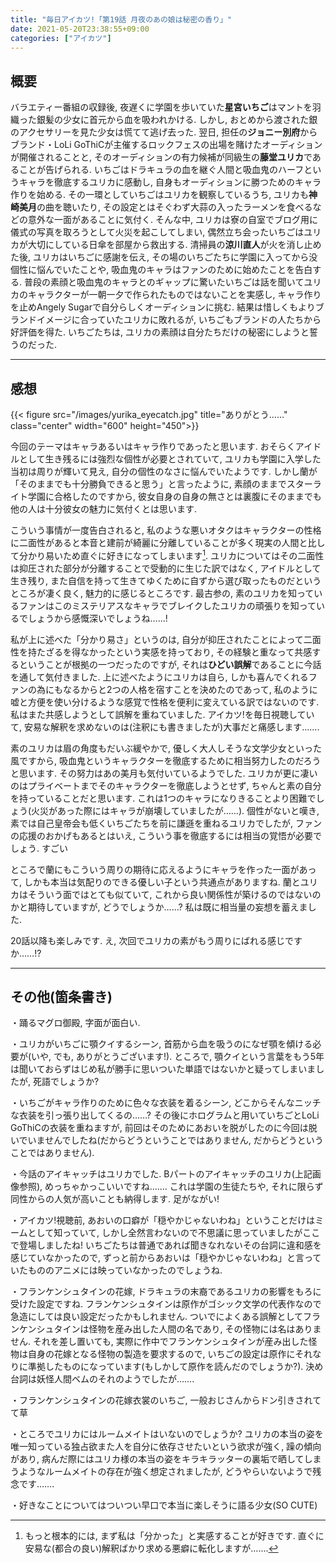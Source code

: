 ```yaml
---
title: "毎日アイカツ!「第19話 月夜のあの娘は秘密の香り」"
date: 2021-05-20T23:38:55+09:00
categories: ["アイカツ"]
---
```

## 概要

バラエティー番組の収録後, 夜遅くに学園を歩いていた**星宮いちご**はマントを羽織った銀髪の少女に首元から血を吸われかける. しかし, おとめから渡された銀のアクセサリーを見た少女は慌てて逃げ去った. 翌日, 担任の**ジョニー別府**からブランド・LoLi GoThiCが主催するロックフェスの出場を賭けたオーディションが開催されることと, そのオーディションの有力候補が同級生の**藤堂ユリカ**であることが告げられる. いちごはドラキュラの血を継ぐ人間と吸血鬼のハーフというキャラを徹底するユリカに感動し, 自身もオーディションに勝つためのキャラ作りを始める. その一環としていちごはユリカを観察しているうち, ユリカも**神崎美月**の曲を聴いたり, その設定とはそぐわず大蒜の入ったラーメンを食べるなどの意外な一面があることに気付く. そんな中, ユリカは寮の自室でブログ用に儀式の写真を取ろうとして火災を起こしてしまい, 偶然立ち会ったいちごはユリカが大切にしている日傘を部屋から救出する. 清掃員の**涼川直人**が火を消し止めた後, ユリカはいちごに感謝を伝え, その場のいちごたちに学園に入ってから没個性に悩んでいたことや, 吸血鬼のキャラはファンのために始めたことを告白する. 普段の素顔と吸血鬼のキャラとのギャップに驚いたいちごは話を聞いてユリカのキャラクターが一朝一夕で作られたものではないことを実感し, キャラ作りを止めAngely Sugarで自分らしくオーディションに挑む. 結果は惜しくもよりブランドイメージに合っていたユリカに敗れるが, いちごもブランドの人たちから好評価を得た. いちごたちは, ユリカの素顔は自分たちだけの秘密にしようと誓うのだった.

***

## 感想

{{< figure src="/images/yurika_eyecatch.jpg" title="ありがとう……" class="center" width="600" height="450">}}

今回のテーマはキャラあるいはキャラ作りであったと思います. おそらくアイドルとして生き残るには強烈な個性が必要とされていて, ユリカも学園に入学した当初は周りが輝いて見え, 自分の個性のなさに悩んでいたようです. しかし蘭が「そのままでも十分勝負できると思う」と言ったように, 素顔のままでスターライト学園に合格したのですから, 彼女自身の自身の無さとは裏腹にそのままでも他の人は十分彼女の魅力に気付くとは思います.

こういう事情が一度告白されると, 私のような悪いオタクはキャラクターの性格に二面性があると本音と建前が綺麗に分離していることが多く現実の人間と比して分かり易いため直ぐに好きになってしまいます[^footnote_1]. ユリカについてはその二面性は抑圧された部分が分離することで受動的に生じた訳ではなく, アイドルとして生き残り, また自信を持って生きてゆくために自ずから選び取ったものだというところが凄く良く, 魅力的に感じるところです. 最古参の, 素のユリカを知っているファンはこのミステリアスなキャラでブレイクしたユリカの頑張りを知っているでしょうから感慨深いでしょうね……!

私が上に述べた「分かり易さ」というのは, 自分が抑圧されたことによって二面性を持たざるを得なかったという実感を持っており, その経験と重なって共感するということが根拠の一つだったのですが, それは**ひどい誤解**であることに今話を通して気付きました. 上に述べたようにユリカは自ら, しかも喜んでくれるファンの為にもなるからと2つの人格を宿すことを決めたのであって, 私のように嘘と方便を使い分けるような感覚で性格を便利に変えている訳ではないのです. 私はまた共感しようとして誤解を重ねていました. アイカツ!を毎日視聴していて, 安易な解釈を求めないのは(注釈にも書きましたが)大事だと痛感します…….

素のユリカは眉の角度もだいぶ緩やかで, 優しく大人しそうな文学少女といった風ですから, 吸血鬼というキャラクターを徹底するために相当努力したのだろうと思います. その努力はあの美月も気付いているようでした. ユリカが更に凄いのはプライベートまでそのキャラクターを徹底しようとせず, ちゃんと素の自分を持っていることだと思います. これは1つのキャラになりきることより困難でしょう(火災があった際にはキャラが崩壊していましたが……). 個性がないと嘆き, 素では自己皇帝会も低くいちごたちを前に謙遜を重ねるユリカでしたが, ファンの応援のおかげもあるとはいえ, こういう事を徹底するには相当の覚悟が必要でしょう. すごい

ところで蘭にもこういう周りの期待に応えるようにキャラを作った一面があって, しかも本当は気配りのできる優しい子という共通点がありますね. 蘭とユリカはそういう面ではとても似ていて, これから良い関係性が築けるのではないのかと期待していますが, どうでしょうか……? 私は既に相当量の妄想を蓄えました.

20話以降も楽しみです. え, 次回でユリカの素がもう周りにばれる感じですか……!?

***

## その他(箇条書き)

・踊るマグロ御殿, 字面が面白い.

・ユリカがいちごに顎クイするシーン, 首筋から血を吸うのになぜ顎を傾ける必要が(いや, でも, ありがとうございます!). ところで, 顎クイという言葉をもう5年は聞いておらずはじめ私が勝手に思いついた単語ではないかと疑ってしまいましたが, 死語でしょうか?

・いちごがキャラ作りのために色々な衣装を着るシーン, どこからそんなニッチな衣装を引っ張り出してくるの……? その後にホログラムと用いていちごとLoLi GoThiCの衣装を重ねますが, 前回はそのためにあおいを脱がしたのに今回は脱いでいませんでしたね(だからどうということではありません, だからどうということではありません).

・今話のアイキャッチはユリカでした. Bパートのアイキャッチのユリカ(上記画像参照), めっちゃかっこいいですね……. これは学園の生徒たちや, それに限らず同性からの人気が高いことも納得します. 足がながい!

・アイカツ!視聴前, あおいの口癖が「穏やかじゃないわね」ということだけはミームとして知っていて, しかし全然言わないので不思議に思っていましたがここで登場しましたね! いちごたちは普通であれば聞きなれないその台詞に違和感を感じていなかったので, ずっと前からあおいは「穏やかじゃないわね」と言っていたもののアニメには映っていなかったのでしょうね.

・フランケンシュタインの花嫁, ドラキュラの末裔であるユリカの影響をもろに受けた設定ですね. フランケンシュタインは原作がゴシック文学の代表作なので急造にしては良い設定だったかもしれません. ついでによくある誤解としてフランケンシュタインは怪物を産み出した人間の名であり, その怪物には名はありません. それを差し置いても, 実際に作中でフランケンシュタインが産み出した怪物は自身の花嫁となる怪物の製造を要求するので, いちごの設定は原作にそれなりに準拠したものになっています(もしかして原作を読んだのでしょうか?). 決め台詞は妖怪人間ベムのそれのようでしたが…….

・フランケンシュタインの花嫁衣裳のいちご, 一般おじさんからドン引きされてて草

・ところでユリカにはルームメイトはいないのでしょうか? ユリカの本当の姿を唯一知っている独占欲また人を自分に依存させたいという欲求が強く, 躁の傾向があり, 病んだ際にはユリカ様の本当の姿をキラキラッターの裏垢で晒してしまうようなルームメイトの存在が強く想定されましたが, どうやらいないようで残念です…….

・好きなことについてはついつい早口で本当に楽しそうに語る少女(SO CUTE)

[^footnote_1]: もっと根本的には, まず私は「分かった」と実感することが好きです. 直ぐに安易な(都合の良い)解釈ばかり求める悪癖に転化しますが…….
